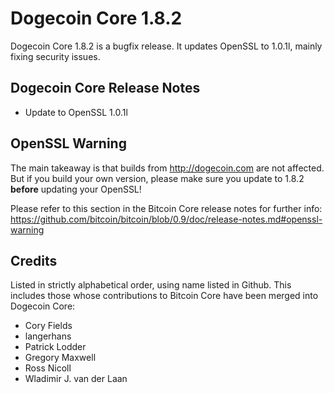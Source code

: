 # Dogecoin Core 1.8.2

Dogecoin Core 1.8.2 is a bugfix release. It updates OpenSSL to 1.0.1l, mainly fixing security issues.

## Dogecoin Core Release Notes

* Update to OpenSSL 1.0.1l


## OpenSSL Warning

The main takeaway is that builds from http://dogecoin.com are not affected. But if you build your own version,
please make sure you update to 1.8.2 **before** updating your OpenSSL!

Please refer to this section in the Bitcoin Core release notes for further info: https://github.com/bitcoin/bitcoin/blob/0.9/doc/release-notes.md#openssl-warning


## Credits

Listed in strictly alphabetical order, using name listed in Github. This
includes those whose contributions to Bitcoin Core have been merged
into Dogecoin Core:

* Cory Fields
* langerhans
* Patrick Lodder
* Gregory Maxwell
* Ross Nicoll
* Wladimir J. van der Laan